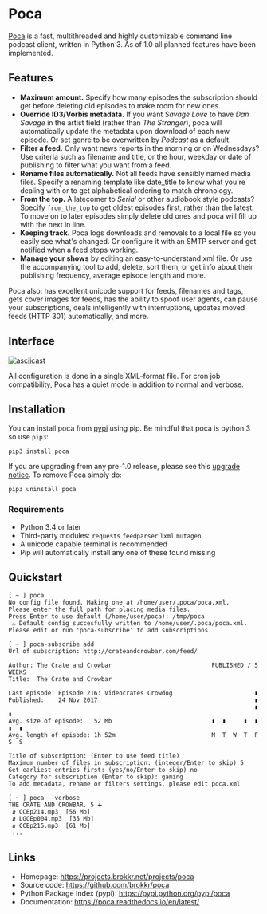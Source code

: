 Poca
====

[Poca](https://projects.brokkr.net/projects/poca) is a fast, multithreaded 
and highly customizable command line podcast client, written in Python 3. As 
of 1.0 all planned features have been implemented.

Features
--------

-   **Maximum amount.** Specify how many episodes the subscription should get 
before deleting old episodes to make room for new ones.
-   **Override ID3/Vorbis metadata.** If you want *Savage Love* to have *Dan 
Savage* in the artist field (rather than *The Stranger*), poca will 
automatically update the metadata upon download of each new episode. Or set 
genre to be overwritten by *Podcast* as a default.
-   **Filter a feed.** Only want news reports in the morning or on 
Wednesdays? Use criteria such as filename and title, or the hour, weekday or 
date of publishing to filter what you want from a feed.
-   **Rename files automatically.** Not all feeds have sensibly named media 
files. Specify a renaming template like date\_title to know what you're 
dealing with or to get alphabetical ordering to match chronology.
-   **From the top.** A latecomer to *Serial* or other audiobook style 
podcasts? Specify `from_the_top` to get oldest episodes first, rather than 
the latest. To move on to later episodes simply delete old ones and poca will 
fill up with the next in line.
-   **Keeping track.** Poca logs downloads and removals to a local file so 
you easily see what's changed. Or configure it with an SMTP server and get 
notified when a feed stops working.
-   **Manage your shows** by editing an easy-to-understand xml file. Or use 
the accompanying tool to add, delete, sort them, or get info about their 
publishing frequency, average episode length and more.

Poca also: has excellent unicode support for feeds, filenames and tags, gets 
cover images for feeds, has the ability to spoof user agents, can pause your 
subscriptions, deals intelligently with interruptions, updates moved feeds 
(HTTP 301) automatically, and more.

Interface
---------

[![asciicast](https://asciinema.org/a/OScSRCdsKGZLntYJ9K6LYSNMT.png)](https://asciinema.org/a/OScSRCdsKGZLntYJ9K6LYSNMT)

All configuration is done in a single XML-format file. For cron job 
compatibility, Poca has a quiet mode in addition to normal and verbose.

Installation
------------

You can install poca from [pypi](https://pypi.python.org/pypi/poca) using 
pip. Be mindful that poca is python 3 so use `pip3`:

``` sourceCode
pip3 install poca
```

If you are upgrading from any pre-1.0 release, please see this 
[upgrade notice](https://poca.readthedocs.io/en/latest/Upgrade.html). To 
remove Poca simply do:

``` sourceCode
pip3 uninstall poca
```

### Requirements

-   Python 3.4 or later
-   Third-party modules: `requests` `feedparser` `lxml` `mutagen`
-   A unicode capable terminal is recommended
-   Pip will automatically install any one of these found missing

Quickstart
----------

``` sourceCode
[ ~ ] poca
No config file found. Making one at /home/user/.poca/poca.xml.
Please enter the full path for placing media files.
Press Enter to use default (/home/user/poca): /tmp/poca
 ⚠ Default config succesfully written to /home/user/.poca/poca.xml.
Please edit or run 'poca-subscribe' to add subscriptions.

[ ~ ] poca-subscribe add
Url of subscription: http://crateandcrowbar.com/feed/

Author: The Crate and Crowbar                            PUBLISHED / 5 WEEKS
Title:  The Crate and Crowbar

Last episode: Episode 216: Videocrates Crowdog                       ▮
Published:    24 Nov 2017                                            ▮
                                                                     ▮     ▮
Avg. size of episode:   52 Mb                            ▮  ▮     ▮  ▮  ▮  ▮
Avg. length of episode: 1h 52m                           M  T  W  T  F  S  S

Title of subscription: (Enter to use feed title)
Maximum number of files in subscription: (integer/Enter to skip) 5
Get earliest entries first: (yes/no/Enter to skip) no
Category for subscription (Enter to skip): gaming
To add metadata, rename or filters settings, please edit poca.xml

[ ~ ] poca --verbose
THE CRATE AND CROWBAR. 5 ➕
 ⇵ CCEp214.mp3  [56 Mb]
 ⇵ LGCEp004.mp3  [35 Mb]
 ⇵ CCEp215.mp3  [61 Mb]
 ...
```


Links
-----

-   Homepage: <https://projects.brokkr.net/projects/poca>
-   Source code: <https://github.com/brokkr/poca>
-   Python Package Index (pypi): <https://pypi.python.org/pypi/poca>
-   Documentation: <https://poca.readthedocs.io/en/latest/>


